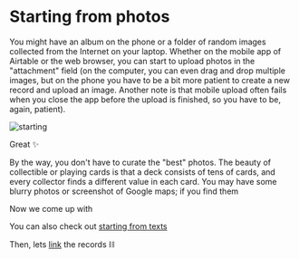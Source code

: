 Starting from photos
========

You might have an album on the phone or a folder of random images collected from the Internet on your laptop. Whether on the mobile app of Airtable or the web browser, you can start to upload photos in the "attachment" field (on the computer, you can even drag and drop multiple images, but on the phone you have to be a bit more patient to create a new record and upload an image. Another note is that mobile upload often fails when you close the app before the upload is finished, so you have to be, again, patient).

![starting](https://cdn.glitch.global/61984d65-52b6-418b-b420-2547b4acca3d/airtable-photos.png?v=1693756744806)

Great :sparkles:

By the way, you don't have to curate the "best" photos. The beauty of collectible or playing cards is that a deck consists of tens of cards, and every collector finds a different value in each card. You may have some blurry photos or screenshot of Google maps; if you find them 

Now we come up with 

You can also check out [starting from texts](#doc/texts)

Then, lets [link](#doc/links) the records :chains:

